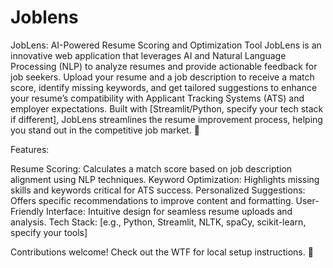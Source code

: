 # Joblens
JobLens: AI-Powered Resume Scoring and Optimization Tool
JobLens is an innovative web application that leverages AI and Natural Language Processing (NLP) to analyze resumes and provide actionable feedback for job seekers. Upload your resume and a job description to receive a match score, identify missing keywords, and get tailored suggestions to enhance your resume’s compatibility with Applicant Tracking Systems (ATS) and employer expectations. Built with [Streamlit/Python, specify your tech stack if different], JobLens streamlines the resume improvement process, helping you stand out in the competitive job market. 🌟

Features:

Resume Scoring: Calculates a match score based on job description alignment using NLP techniques.
Keyword Optimization: Highlights missing skills and keywords critical for ATS success.
Personalized Suggestions: Offers specific recommendations to improve content and formatting.
User-Friendly Interface: Intuitive design for seamless resume uploads and analysis.
Tech Stack: [e.g., Python, Streamlit, NLTK, spaCy, scikit-learn, specify your tools]

Contributions welcome! Check out the WTF for local setup instructions. 🚀
